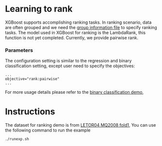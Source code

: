 Learning to rank
====
XGBoost supports accomplishing ranking tasks. In ranking scenario, data are often grouped and we need the [group information file](../../doc/input_format.md#group-input-format) to specify ranking tasks. The model used in XGBoost for ranking is the LambdaRank, this function is not yet completed. Currently, we provide pairwise rank.

### Parameters
The configuration setting is similar to the regression and binary classification setting, except user need to specify the objectives:

```
...
objective="rank:pairwise"
...
```
For more usage details please refer to the [binary classification demo](../binary_classification),

Instructions
====
The dataset for ranking demo is from [LETOR04 MQ2008 fold1](https://www.microsoft.com/en-us/research/project/letor-learning-rank-information-retrieval/),
You can use the following command to run the example

```
./runexp.sh
```
